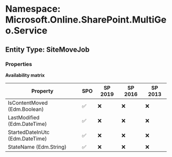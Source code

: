 # Namespace: Microsoft.Online.SharePoint.MultiGeo.Service

## Entity Type: SiteMoveJob

### Properties

**Availability matrix**

Property | SPO | SP 2019 | SP 2016 | SP 2013
----------|-----|---------|---------|--------
IsContentMoved (Edm.Boolean) | ✅ | ❌ | ❌ | ❌
LastModified (Edm.DateTime) | ✅ | ❌ | ❌ | ❌
StartedDateInUtc (Edm.DateTime) | ✅ | ❌ | ❌ | ❌
StateName (Edm.String) | ✅ | ❌ | ❌ | ❌

